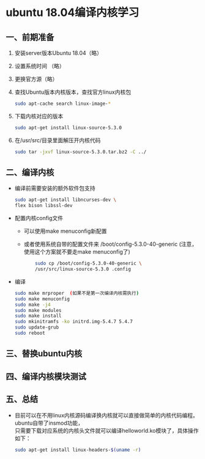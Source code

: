 # ubuntu 18.04编译内核学习

## 一、前期准备

1. 安装server版本Ubuntu 18.04（略）
2. 设置系统时间 （略）
3. 更换官方源（略）
4. 查找Ubuntu版本内核版本，查找官方linux内核包

    ```bash
    sudo apt-cache search linux-image-*
    ```

5. 下载内核对应的版本

    ```bash
    sudo apt-get install linux-source-5.3.0
    ```

6. 在/usr/src/目录里面解压开内核代码

    ```bash
    sudo tar -jxvf linux-source-5.3.0.tar.bz2 -C ../
    ```

## 二、编译内核

- 编译前需要安装的额外软件包支持

    ```bash
    sudo apt-get install libncurses-dev \
    flex bison libssl-dev
    ```

- 配置内核config文件

  - 可以使用make menuconfig新配置
  - 或者使用系统自带的配置文件来 /boot/config-5.3.0-40-generic (注意，使用这个方案就不要走make menuconfig了)

    ```bash
        sudo cp /boot/config-5.3.0-40-generic \
        /usr/src/linux-source-5.3.0 .config
    ```

- 编译

    ```bash
    sudo make mrproper  (如果不是第一次编译内核需执行)
    sudo make menuconfig
    sudo make -j4
    sudo make modules
    sudo make install
    sudo mkinitramfs -ko initrd.img-5.4.7 5.4.7
    sudo update-grub
    sudo reboot
    ```

## 三、替换ubuntu内核

## 四、编译内核模块测试

## 五、总结

- 目前可以在不用linux内核源码编译换内核就可以直接做简单的内核代码编程。ubuntu自带了insmod功能，  
  只需要下载对应系统的内核头文件就可以编译helloworld.ko模块了，具体操作如下：

    ```bash
    sudo apt-get install linux-headers-$(uname -r)
    ```
